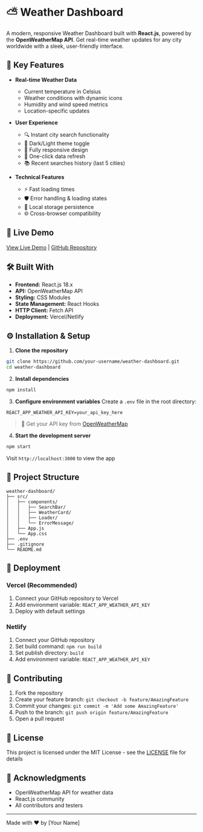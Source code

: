 # ⛅ Weather Dashboard

A modern, responsive Weather Dashboard built with **React.js**, powered by the **OpenWeatherMap API**. Get real-time weather updates for any city worldwide with a sleek, user-friendly interface.

## 🎯 Key Features

- **Real-time Weather Data** 
  - Current temperature in Celsius
  - Weather conditions with dynamic icons
  - Humidity and wind speed metrics
  - Location-specific updates

- **User Experience**
  - 🔍 Instant city search functionality
  - 🌙 Dark/Light theme toggle
  - 📱 Fully responsive design
  - 🔄 One-click data refresh
  - 📚 Recent searches history (last 5 cities)

- **Technical Features**
  - ⚡ Fast loading times
  - 🛡️ Error handling & loading states
  - 💾 Local storage persistence
  - 🌐 Cross-browser compatibility

## 🚀 Live Demo

[View Live Demo](https://your-deployment-url.com) | [GitHub Repository](https://github.com/your-username/weather-dashboard)

## 🛠️ Built With

- **Frontend:** React.js 18.x
- **API:** OpenWeatherMap API
- **Styling:** CSS Modules
- **State Management:** React Hooks
- **HTTP Client:** Fetch API
- **Deployment:** Vercel/Netlify

## ⚙️ Installation & Setup

1. **Clone the repository**
```bash
git clone https://github.com/your-username/weather-dashboard.git
cd weather-dashboard
```

2. **Install dependencies**
```bash
npm install
```

3. **Configure environment variables**
   Create a `.env` file in the root directory:
```properties
REACT_APP_WEATHER_API_KEY=your_api_key_here
```
> 🔑 Get your API key from [OpenWeatherMap](https://openweathermap.org/api)

4. **Start the development server**
```bash
npm start
```
Visit `http://localhost:3000` to view the app

## 📂 Project Structure

```plaintext
weather-dashboard/
├── src/
│   ├── components/
│   │   ├── SearchBar/
│   │   ├── WeatherCard/
│   │   ├── Loader/
│   │   └── ErrorMessage/
│   ├── App.js
│   └── App.css
├── .env
├── .gitignore
└── README.md
```

## 🚀 Deployment

### Vercel (Recommended)
1. Connect your GitHub repository to Vercel
2. Add environment variable: `REACT_APP_WEATHER_API_KEY`
3. Deploy with default settings

### Netlify
1. Connect your GitHub repository
2. Set build command: `npm run build`
3. Set publish directory: `build`
4. Add environment variable: `REACT_APP_WEATHER_API_KEY`

## 🤝 Contributing

1. Fork the repository
2. Create your feature branch: `git checkout -b feature/AmazingFeature`
3. Commit your changes: `git commit -m 'Add some AmazingFeature'`
4. Push to the branch: `git push origin feature/AmazingFeature`
5. Open a pull request

## 📝 License

This project is licensed under the MIT License - see the [LICENSE](LICENSE) file for details

## 🙏 Acknowledgments

- OpenWeatherMap API for weather data
- React.js community
- All contributors and testers

---

Made with ❤️ by [Your Name]
